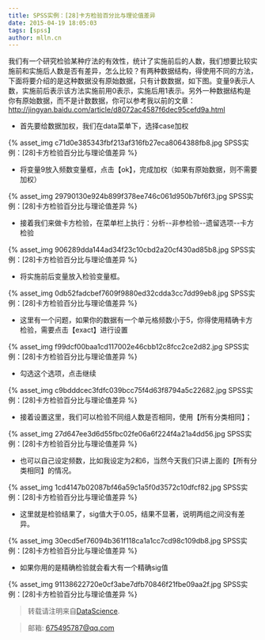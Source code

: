 ```yaml
---
title: SPSS实例：[28]卡方检验百分比与理论值差异
date: 2015-04-19 18:05:03
tags: [spss]
author: mlln.cn
---
```

我们有一个研究检验某种疗法的有效性，统计了实施前后的人数，我们想要比较实施前和实施后人数是否有差异，怎么比较？有两种数据结构，得使用不同的方法，下面将要介绍的是这种数据没有原始数据，只有计数数据，如下图。变量9表示人数，实施前后表示该方法实施前用0表示，实施后用1表示。另外一种数据结构是你有原始数据，而不是计数数据，你可以参考我以前的文章：http://jingyan.baidu.com/article/d8072ac4587f6dec95cefd9a.html

- 首先要给数据加权，我们在data菜单下，选择case加权

{% asset_img c71d0e385343fbf213af316fb27eca8064388fb8.jpg SPSS实例：[28]卡方检验百分比与理论值差异 %}

- 将变量9放入频数变量框，点击【ok】，完成加权（如果有原始数据，则不需要加权）

{% asset_img 29790130e924b899f378ee746c061d950b7bf6f3.jpg SPSS实例：[28]卡方检验百分比与理论值差异 %}

- 接着我们来做卡方检验，在菜单栏上执行：分析--非参检验--遗留选项--卡方检验

{% asset_img 906289dda144ad34f23c10cbd2a20cf430ad85b8.jpg SPSS实例：[28]卡方检验百分比与理论值差异 %}

- 将实施前后变量放入检验变量框。

{% asset_img 0db52fadcbef7609f9880ed32cdda3cc7dd99eb8.jpg SPSS实例：[28]卡方检验百分比与理论值差异 %}

- 这里有一个问题，如果你的数据有一个单元格频数小于5，你得使用精确卡方检验，需要点击【exact】进行设置

{% asset_img f99dcf00baa1cd117002e46cbb12c8fcc2ce2d82.jpg SPSS实例：[28]卡方检验百分比与理论值差异 %}

- 勾选这个选项，点击继续

{% asset_img c9bdddcec3fdfc039bcc75f4d63f8794a5c22682.jpg SPSS实例：[28]卡方检验百分比与理论值差异 %}

- 接着设置这里，我们可以检验不同组人数是否相同，使用【所有分类相同】；

{% asset_img 27d647ee3d6d55fbc02fe06a6f224f4a21a4dd56.jpg SPSS实例：[28]卡方检验百分比与理论值差异 %}

- 也可以自己设定频数，比如我设定为2和6，当然今天我们只讲上面的【所有分类相同】的情况。

{% asset_img 1cd4147b02087bf46a59c1a5f0d3572c10dfcf82.jpg SPSS实例：[28]卡方检验百分比与理论值差异 %}

- 这里就是检验结果了，sig值大于0.05，结果不显著，说明两组之间没有差异。

{% asset_img 30ecd5ef76094b361f118ca1a1cc7cd98c109db8.jpg SPSS实例：[28]卡方检验百分比与理论值差异 %}

- 如果你用的是精确检验就会看大有一个精确sig值

{% asset_img 91138622720e0cf3abe7dfb70846f21fbe09aa2f.jpg SPSS实例：[28]卡方检验百分比与理论值差异 %}

> 转载请注明来自[DataScience](http://mlln.cn).

> 邮箱: 675495787@qq.com 
